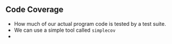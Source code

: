 ## Code Coverage

- How much of our actual program code is tested by a test suite.
- We can use a simple tool called `simplecov`
- 